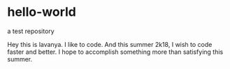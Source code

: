 # hello-world
a test repository

Hey this is lavanya. I like to code. And this summer 2k18, I wish to code faster and better.
I hope to accomplish something more than satisfying this summer.
